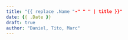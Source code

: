 ```yaml
---
title: "{{ replace .Name "-" " " | title }}"
date: {{ .Date }}
draft: true
author: "Daniel, Tito, Marc"
---
```


